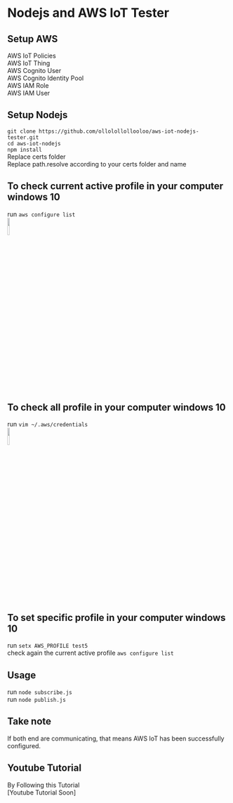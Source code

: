 # Nodejs and AWS IoT Tester  

## Setup AWS  
AWS IoT Policies   
AWS IoT Thing  
AWS Cognito User   
AWS Cognito Identity Pool  
AWS IAM Role   
AWS IAM User  

## Setup Nodejs  
`git clone https://github.com/ollolollollooloo/aws-iot-nodejs-tester.git`  
`cd aws-iot-nodejs`  
`npm install`  
Replace certs folder  
Replace path.resolve according to your certs folder and name  

## To check current active profile in your computer windows 10  
run `aws configure list`  
<img src="visuals/list.jpg" width="10%">  

## To check all profile in your computer windows 10  
run `vim ~/.aws/credentials`  
<img src="visuals/all.jpg" width="10%">  

## To set specific profile in your computer windows 10  
run `setx AWS_PROFILE test5`  
check again the current active profile `aws configure list`  

## Usage  
run `node subscribe.js`  
run `node publish.js`  

## Take note  
If both end are communicating, that means AWS IoT has been successfully configured.  

## Youtube Tutorial
By Following this Tutorial  
[Youtube Tutorial Soon]  